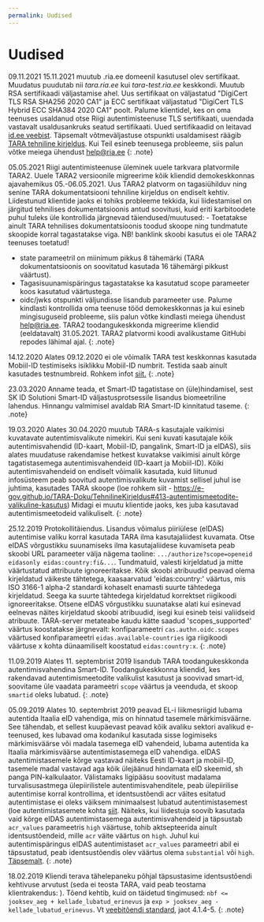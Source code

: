 ```yaml
---
permalink: Uudised
---
```


# Uudised

09.11.2021 15.11.2021 muutub .ria.ee domeenil kasutusel olev sertifikaat. Muudatus puudutab nii *tara.ria.ee* kui *tara-test.ria.ee* keskkondi.
Muutub RSA sertifikaadi väljastamise ahel. Uus sertifikaat on väljastatud "DigiCert TLS RSA SHA256 2020 CA1" ja ECC sertifikaat väljastatud "DigiCert TLS Hybrid ECC SHA384 2020 CA1" poolt.
Palume klientidel, kes on oma teenuses usaldanud otse Riigi autentimisteenuse TLS sertifikaati, uuendada vastavalt usaldusankruks seatud sertifikaati. 
Uued sertifikaadid on leitavad [id.ee veebist](https://www.id.ee/artikkel/riigi-autentimisteenuse-sertifikaadi-muudatus/).
Täpsemalt võtmeväljastuse otspunkti usaldamisest räägib [TARA tehniline kirjeldus](https://e-gov.github.io/TARA-Doku/TehnilineKirjeldus#5-turvatoimingud).
Kui Teil esineb teenusega probleeme, siis palun võtke meiega ühendust help@ria.ee
{: .note}

05.05.2021 Riigi autentimisteenuse üleminek uuele tarkvara platvormile TARA2. Uuele TARA2 versioonile migreerime kõik kliendid demokeskkonnas ajavahemikus 05.-06.05.2021. Uus TARA2 platvorm on tagasiühilduv ning senine TARA dokumentatsiooni tehniline kirjeldus on endiselt kehtiv.
Liidestunud klientide jaoks ei tohiks probleeme tekkida, kui liidestamisel on järgitud tehnilises dokumentatsioonis antud soovitusi, kuid eriti karbitoodete puhul tuleks üle kontrollida järgnevad täiendused/muutused: - Toetatakse ainult TARA tehnilises dokumentatsioonis toodud skoope ning tundmatute skoopide korral tagastatakse viga. NB! banklink skoobi kasutus ei ole TARA2 teenuses toetatud!
- state parameetril on miinimum pikkus 8 tähemärki (TARA dokumentatsioonis on soovitatud kasutada 16 tähemärgi pikkust väärtust).
- Tagasisuunamispäringus tagastatakse ka kasutatud scope parameeter koos kasutatud väärtustega.
- oidc/jwks otspunkti väljundisse lisandub parameeter use.
Palume kindlasti kontrollida oma teenuse tööd demokeskkonnas ja kui esineb mingisuguseid probleeme, siis palun võtke kindlasti meiega ühendust help@ria.ee.
TARA2 toodangukeskkonda migreerime kliendid (eeldatavalt) 31.05.2021. TARA2 platvormi koodi avalikustame GitHubi repodes lähimal ajal.
{: .note}

14.12.2020 Alates 09.12.2020 ei ole võimalik TARA test keskkonnas kasutada Mobiil-ID testimiseks isiklikku Mobiil-ID numbrit. Testida saab ainult kasutades testnumbreid. Rohkem infot [siit.](https://www.skidsolutions.eu/uudised/mobiil-id-demo-keskkond-ei-ole-tehnilistel-pohjustel-kattesaadav/)
{: .note}

23.03.2020 Anname teada, et Smart-ID tagatistase on (üle)hindamisel, sest SK ID Solutioni Smart-ID väljastusprotsessile lisandus biomeetriline lahendus. Hinnangu valmimisel avaldab RIA Smart-ID kinnitatud taseme.
{: .note}

19.03.2020 Alates 30.04.2020 muutub TARA-s kasutajale vaikimisi kuvatavate autentimisvalikute nimekiri. Kui seni kuvati kasutajale kõik autentimisvahendid (ID-kaart, Mobiil-ID, pangalink, Smart-ID ja eIDAS), siis alates muudatuse rakendamise hetkest kuvatakse vaikimisi ainult kõrge tagatistasemega autentimisvahendeid (ID-kaart ja Mobiil-ID).
Kõiki autentimisvahendeid on endiselt võimalik kasutada, kuid liitunud infosüsteem peab soovitud autentimisvalikute kuvamist sellisel juhul ise juhtima, kasutades TARA skoope (loe rohkem siit - https://e-gov.github.io/TARA-Doku/TehnilineKirjeldus#413-autentimismeetodite-valikuline-kasutus)
Midagi ei muutu klientide jaoks, kes juba kasutavad autentimismeetodeid valikuliselt.
{: .note}

25.12.2019 Protokollitäiendus. Lisandus võimalus piiriülese (eIDAS) autentimise valiku korral kasutada TARA ilma kasutajaliidest kuvamata.
Otse eIDAS võrgustikku suunamiseks ilma kasutajaliidese kuvamiseta peab skoobi URL parameeter välja nägema taoline:
`.../authorize?scope=openeid eidasonly eidas:country:fi&...`.
Tundmatuid, valesti kirjeldatud ja mitte väärtustatud attribuute ignoreeritakse. Kõik skoobi atribuudid peavad olema kirjeldatud väikeste tähtetega, kaasaarvatud 'eidas:country:' väärtus, mis ISO 3166-1 alpha-2 standardi kohaselt enamasti suurte tähtedega kirjeldatud. Seega ka suurte tähtedega kirjeldatud korrektset riigikoodi ignoreeritakse.
Otsene eIDAS võrgustikku suunatakse alati kui esinevad eelnevas näites kirjeldatud skoobi atribuudid, isegi kui esineb teisi valiidseid atribuute.
TARA-server metateabe kaudu kätte saadud 'scopes_supported' väärtus koostatakse järgnevalt:
konfiparameetri `cas.authn.oidc.scopes` väärtused
konfiparameetri `eidas.available-countries` iga riigikoodi väärtuse x kohta dünaamiliselt koostatud `eidas:country:x`.
{: .note}

11.09.2019 Alates 11. septembrist 2019 lisandub TARA toodangukeskkonda autentimisvahendina Smart-ID.
Toodangukeskkonna kliendid, kes rakendavad autentimismeetodite valikulist kasutust ja soovivad smart-id, soovitame üle vaadata parameetri `scope` väärtus ja veenduda, et skoop `smartid` oleks lubatud.
{: .note}

05.09.2019 Alates 10. septembrist 2019 peavad EL-i liikmesriigid lubama autentida Itaalia eID vahendiga, mis on hinnatud tasemele märkimisväärne. See tähendab, et sellest kuupäevast peavad kõik avaliku sektori avalikud e-teenused, kes lubavad oma kodanikul kasutada sisse logimiseks märkimisväärse või madala tasemega eID vahendeid, lubama autentida ka Itaalia märkimisväärse autentimistasemega eID vahendiga. eIDAS autentimistasemele kõrge vastavad näiteks Eesti ID-kaart ja mobiil-ID, tasemele madal vastavad aga kõik ülejäänud hindamata eID skeemid, sh panga PIN-kalkulaator.
Välistamaks ligipääsu soovitust madalama turvalisusastmega ülepiirilistele autentimisvahenditele, peab ülepiirilise autentimise korral kontrollima, et identsustõendi acr väites esitatud autentimistase ei oleks väiksem minimaalsest lubatud autentimistasemest (loe autentimistasemete kohta [siit](https://www.ria.ee/sites/default/files/content-editors/EID/autentimislahendustele-kehtivad-nouded.pdf).
Näiteks, kui liidestuja soovib kasutada vaid kõrge eIDAS autentimistasemega autentimisvahendeid ja täpsustab `acr_values` parameetris `high` väärtuse, tohib aktsepteerida ainult identsustõendeid, mille `acr` väite väärtus on `high`.
Juhul kui autentimispäringus eIDAS autentimistaset `acr_values` parameetri abil ei täpsustatud, peab identsustõendis olev väärtus olema `substantial` või `high`.
[Täpsemalt](https://e-gov.github.io/TARA-Doku/TehnilineKirjeldus#5-turvatoimingud).
{: .note}

18.02.2019 Kliendi terava tähelepaneku põhjal täpsustasime identsustõendi kehtivuse arvutust (seda ei teosta TARA, vaid peab teostama klientrakendus: ). Tõend kehtib, kuid on täidetud tingimused: 
`nbf <= jooksev_aeg + kellade_lubatud_erinevus` ja `exp > jooksev_aeg - kellade_lubatud_erinevus`. Vt [veebitõendi standard](https://tools.ietf.org/html/rfc7519), jaot 4.1.4-5.
{: .note}
